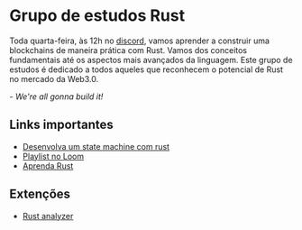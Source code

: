 # Grupo de estudos Rust

Toda quarta-feira, às 12h no [discord](https://discord.com/events/898706705779687435/1212429115160924283/1214950617907200000
), vamos aprender a construir uma blockchains de maneira prática com Rust.
Vamos dos conceitos fundamentais até os aspectos mais avançados da linguagem. Este grupo de estudos é dedicado a todos aqueles que reconhecem o potencial de Rust no mercado da Web3.0.

_- We're all gonna build it!_
 
## Links importantes

* [Desenvolva um state machine com rust](https://github.com/w3b3d3v/rust-state-machine)
* [Playlist no Loom](https://www.loom.com/share/folder/ae95a87c4df04b4485296243637af107)
* [Aprenda Rust](https://doc.rust-lang.org/rust-by-example/index.html)

## Extenções

* [Rust analyzer](https://marketplace.visualstudio.com/items?itemName=rust-lang.rust-analyzer)
